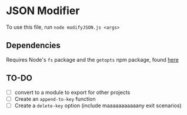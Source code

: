 # JSON Modifier
To use this file, run `node modifyJSON.js <args>` 


## Dependencies
Requires Node's `fs` package and the `getopts` npm package, found [here](https://www.npmjs.com/package/getopts)


## TO-DO
- [ ] convert to a module to export for other projects
- [ ] Create an  `append-to-key` function
- [ ] Create a `delete-key` option (include maaaaaaaaaaany exit scenarios)
